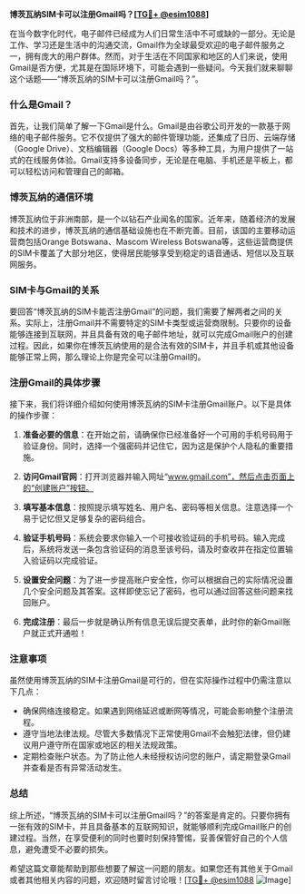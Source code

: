 **博茨瓦纳SIM卡可以注册Gmail吗？[[TG💪+ @esim1088](https://t.me/s/esim1088)]**

在当今数字化时代，电子邮件已经成为人们日常生活中不可或缺的一部分。无论是工作、学习还是生活中的沟通交流，Gmail作为全球最受欢迎的电子邮件服务之一，拥有庞大的用户群体。然而，对于生活在不同国家和地区的人们来说，使用Gmail是否方便，尤其是在国际环境下，可能会遇到一些疑问。今天我们就来聊聊这个话题——“博茨瓦纳的SIM卡可以注册Gmail吗？”。

### 什么是Gmail？

首先，让我们简单了解一下Gmail是什么。Gmail是由谷歌公司开发的一款基于网络的电子邮件服务。它不仅提供了强大的邮件管理功能，还集成了日历、云端存储（Google Drive）、文档编辑器（Google Docs）等多种工具，为用户提供了一站式的在线服务体验。Gmail支持多设备同步，无论是在电脑、手机还是平板上，都可以轻松访问和管理自己的邮箱。

### 博茨瓦纳的通信环境

博茨瓦纳位于非洲南部，是一个以钻石产业闻名的国家。近年来，随着经济的发展和技术的进步，博茨瓦纳的通信基础设施也在不断完善。目前，该国的主要移动运营商包括Orange Botswana、Mascom Wireless Botswana等，这些运营商提供的SIM卡覆盖了大部分地区，使得居民能够享受到稳定的语音通话、短信以及互联网服务。

### SIM卡与Gmail的关系

要回答“博茨瓦纳的SIM卡能否注册Gmail”的问题，我们需要了解两者之间的关系。实际上，注册Gmail并不需要特定的SIM卡类型或运营商限制。只要你的设备能够连接到互联网，并且具备有效的电子邮件地址，就可以完成Gmail账户的创建过程。因此，如果你在博茨瓦纳使用的是合法有效的SIM卡，并且手机或其他设备能够正常上网，那么理论上你是完全可以注册Gmail的。

### 注册Gmail的具体步骤

接下来，我们将详细介绍如何使用博茨瓦纳的SIM卡注册Gmail账户。以下是具体的操作步骤：

1. **准备必要的信息**：在开始之前，请确保你已经准备好一个可用的手机号码用于验证身份。同时，选择一个强密码并记住它，因为这是保护个人隐私的重要措施。
   
2. **访问Gmail官网**：打开浏览器并输入网址“www.gmail.com”，然后点击页面上的“创建账户”按钮。

3. **填写基本信息**：按照提示填写姓名、用户名、密码等相关信息。注意选择一个易于记忆但又足够复杂的密码组合。

4. **验证手机号码**：系统会要求你输入一个可接收验证码的手机号码。输入完成后，系统将发送一条包含验证码的消息至该号码，请及时查收并在指定位置输入验证码以完成验证。

5. **设置安全问题**：为了进一步提高账户安全性，你可以根据自己的实际情况设置几个安全问题及其答案。这样即使忘记了密码，也可以通过回答这些问题来找回账户。

6. **完成注册**：最后一步就是确认所有信息无误后提交表单，此时你的新Gmail账户就正式开通啦！

### 注意事项

虽然使用博茨瓦纳的SIM卡注册Gmail是可行的，但在实际操作过程中仍需注意以下几点：

- 确保网络连接稳定。如果遇到网络延迟或断网等情况，可能会影响整个注册流程。
- 遵守当地法律法规。尽管大多数情况下正常使用Gmail不会触犯法律，但仍建议用户遵守所在国家或地区的相关法规政策。
- 定期检查账户状态。为了防止他人未经授权访问您的账户，请定期登录Gmail并查看是否有异常活动发生。

### 总结

综上所述，“博茨瓦纳的SIM卡可以注册Gmail吗？”的答案是肯定的。只要你拥有一张有效的SIM卡，并且具备基本的互联网知识，就能够顺利完成Gmail账户的创建过程。当然，在享受便利的同时也要时刻保持警惕，妥善保管好自己的个人信息，避免遭受不必要的损失。

希望这篇文章能帮助到那些想要了解这一问题的朋友。如果您还有其他关于Gmail或者其他相关内容的问题，欢迎随时留言讨论哦！[[TG💪+ @esim1088](https://t.me/s/esim1088) ![Image](https://i.postimg.cc/4NQfJmqS/Snipaste-2025-05-13-00-14-12.png)]